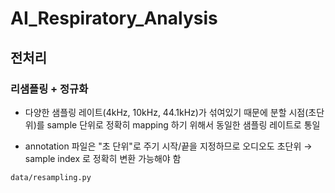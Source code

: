 # AI_Respiratory_Analysis

## 전처리

### 리샘플링 + 정규화

- 다양한 샘플링 레이트(4kHz, 10kHz, 44.1kHz)가 섞여있기 때문에 분할 시점(초단위)를 sample 단위로 정확히 mapping 하기 위해서 동일한 샘플링 레이트로 통일

- annotation 파일은 "초 단위"로 주기 시작/끝을 지정하므로 오디오도 초단위 → sample index 로 정확히 변환 가능해야 함

`data/resampling.py`

###